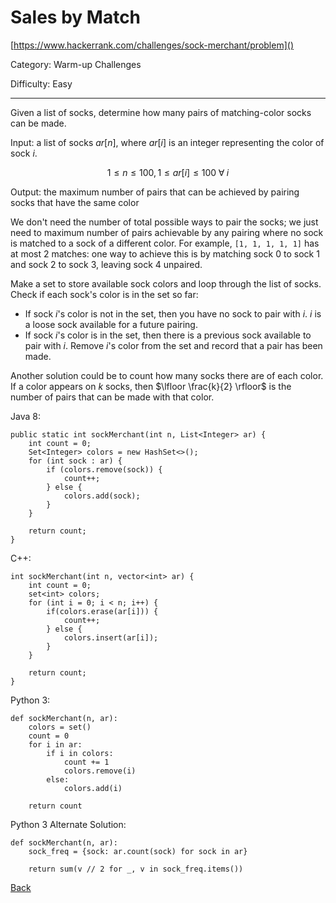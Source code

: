 # Sales by Match

[https://www.hackerrank.com/challenges/sock-merchant/problem]()

Category: Warm-up Challenges

Difficulty: Easy

---

Given a list of socks, determine how many pairs of matching-color socks can be
made.

Input: a list of socks $ar[n]$, where $ar[i]$ is an integer representing
the color of sock $i$. 

$$1 \leq n \leq 100, 1 \leq ar[i] \leq 100 \; \forall \; i$$

Output: the maximum number of pairs that can be achieved by pairing socks that
have the same color

We don't need the number of total possible ways to pair the socks; we just need
to maximum number of pairs achievable by any pairing where no sock is matched to
a sock of a different color. For example, ```[1, 1, 1, 1, 1]``` has at most 2
matches: one way to achieve this is by matching sock 0 to sock 1 and sock 2 to
sock 3, leaving sock 4 unpaired.

Make a set to store available sock colors and loop through the list of socks.
Check if each sock's color is in the set so far:

- If sock $i$'s color is not in the set, then you have no sock to pair with $i$.
$i$ is a loose sock available for a future pairing.
- If sock $i$'s color is in the set, then there is a previous sock available to
pair with $i$. Remove $i$'s color from the set and record that a pair has been
made.

Another solution could be to count how many socks there are of each color. If
a color appears on $k$ socks, then $\lfloor \frac{k}{2} \rfloor$ is the number
of pairs that can be made with that color.

Java 8:
```
public static int sockMerchant(int n, List<Integer> ar) {
    int count = 0;
    Set<Integer> colors = new HashSet<>();
    for (int sock : ar) {
        if (colors.remove(sock)) {
            count++;
        } else {
            colors.add(sock);
        }
    }
    
    return count;
}
```

C++:
```
int sockMerchant(int n, vector<int> ar) {
    int count = 0;
    set<int> colors;
    for (int i = 0; i < n; i++) {
        if(colors.erase(ar[i])) {
            count++;
        } else {
            colors.insert(ar[i]);
        }
    }
    
    return count;
}
```

Python 3:
```
def sockMerchant(n, ar):
    colors = set()
    count = 0
    for i in ar:
        if i in colors:
            count += 1
            colors.remove(i)
        else:
            colors.add(i)
            
    return count
```

Python 3 Alternate Solution:
```
def sockMerchant(n, ar):
    sock_freq = {sock: ar.count(sock) for sock in ar}
    
    return sum(v // 2 for _, v in sock_freq.items())
```

[Back](../hackerrank.md)
